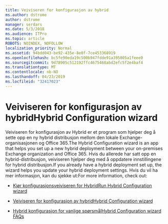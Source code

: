 ```yaml
---
title: Veiviseren for konfigurasjon av hybrid
ms.author: dstrome
author: dstrome
manager: serdars
ms.date: 5/3/2018
ms.audience: ITPro
ms.topic: article
ROBOTS: NOINDEX, NOFOLLOW
localization_priority: Normal
ms.assetid: 94bdd043-be92-435e-8e0f-7ce453368919
ms.openlocfilehash: bc5fe90eda19c500b947fdde91a395805a1feee0
ms.sourcegitcommit: 9d78905c512192ffc4675468abd2efc5f2e4baf4
ms.translationtype: MT
ms.contentlocale: nb-NO
ms.lasthandoff: 04/23/2019
ms.locfileid: "32417023"
---
```

# <a name="hybrid-configuration-wizard"></a><span data-ttu-id="59253-102">Veiviseren for konfigurasjon av hybrid</span><span class="sxs-lookup"><span data-stu-id="59253-102">Hybrid Configuration wizard</span></span>

<span data-ttu-id="59253-103">Veiviseren for konfigurasjon av Hybrid er et program som hjelper deg å sette opp en ny hybrid distribusjon mellom den lokale Exchange-organisasjonen og Office 365.</span><span class="sxs-lookup"><span data-stu-id="59253-103">The Hybrid Configuration wizard is an app that helps you set up a new hybrid deployment between your on-premises Exchange organization and Office 365.</span></span> <span data-ttu-id="59253-104">Hvis du allerede har satt opp en hybrid-distribusjon, veiviseren hjelper deg med å oppdatere innstillingene for hybrid distribusjon.</span><span class="sxs-lookup"><span data-stu-id="59253-104">If you already have a hybrid deployment set up, the wizard helps you update your hybrid deployment settings.</span></span> <span data-ttu-id="59253-105">Hvis du vil ha mer informasjon, kan du sjekke ut:</span><span class="sxs-lookup"><span data-stu-id="59253-105">For more information, check out:</span></span>
  
- [<span data-ttu-id="59253-106">Kjør konfigurasjonsveiviseren for Hybrid</span><span class="sxs-lookup"><span data-stu-id="59253-106">Run Hybrid Configuration wizard</span></span>](https://technet.microsoft.com/library/mt595788%28v=exchg.150%29.aspx)
    
- [<span data-ttu-id="59253-107">Veiviseren for konfigurasjon av hybrid</span><span class="sxs-lookup"><span data-stu-id="59253-107">Hybrid Configuration wizard</span></span>](https://technet.microsoft.com/library/hh529921%28v=exchg.150%29.aspx)
    
- [<span data-ttu-id="59253-108">Hybrid konfigurasjon for vanlige spørsmål</span><span class="sxs-lookup"><span data-stu-id="59253-108">Hybrid Configuration wizard FAQs</span></span>](https://technet.microsoft.com/library/mt488940%28v=exchg.150%29.aspx)
    

